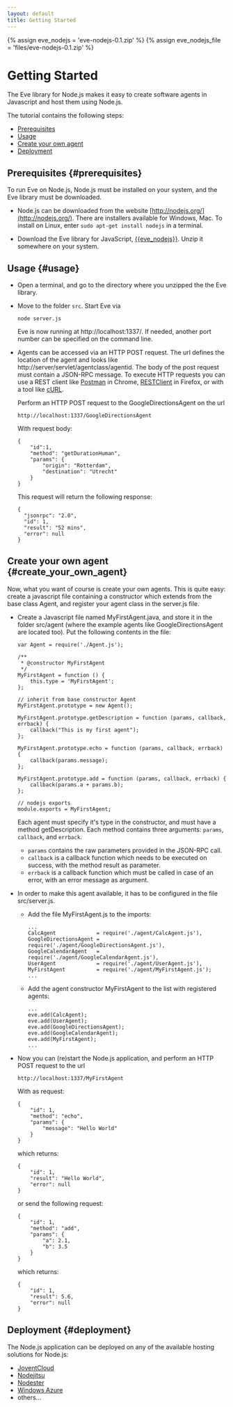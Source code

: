 ```yaml
---
layout: default
title: Getting Started
---
```


{% assign eve_nodejs = 'eve-nodejs-0.1.zip' %}
{% assign eve_nodejs_file = 'files/eve-nodejs-0.1.zip' %}


# Getting Started

The Eve library for Node.js makes it easy to create software agents in
Javascript and host them using Node.js.

The tutorial contains the following steps:

- [Prerequisites](#prerequisites)
- [Usage](#usage)
- [Create your own agent](#create_your_own_agent)
- [Deployment](#deployment)


## Prerequisites {#prerequisites}

To run Eve on Node.js, Node.js must be installed on your system,
and the Eve library must be downloaded.

- Node.js can be downloaded from the website
  [http://nodejs.org/](http://nodejs.org/).
  There are installers available for Windows, Mac. To install on Linux,
  enter `sudo apt-get install nodejs` in a terminal.

- Download the Eve library for JavaScript, [{{eve_nodejs}}]({{eve_nodejs_file}}).
  Unzip it somewhere on your system.


## Usage {#usage}

- Open a terminal, and go to the directory where you unzipped the the Eve library.

- Move to the folder `src`. Start Eve via

      node server.js

  Eve is now running at http://localhost:1337/. If needed, another port number
  can be specified on the command line.

- Agents can be accessed via an HTTP POST request. The url defines
  the location of the agent and looks like
  http://server/servlet/agentclass/agentid.
  The body of the post request must contain a JSON-RPC message.
  To execute HTTP requests you can use a REST client like
  [Postman](https://chrome.google.com/webstore/detail/fdmmgilgnpjigdojojpjoooidkmcomcm) in Chrome,
  [RESTClient](https://addons.mozilla.org/en-US/firefox/addon/restclient/?src=search) in Firefox,
  or with a tool like [cURL](http://curl.haxx.se/).

  Perform an HTTP POST request to the GoogleDirectionsAgent on the url

      http://localhost:1337/GoogleDirectionsAgent

  With request body:

      {
          "id":1,
          "method": "getDurationHuman",
          "params": {
              "origin": "Rotterdam",
              "destination": "Utrecht"
          }
      }

  This request will return the following response:

      {
        "jsonrpc": "2.0",
        "id": 1,
        "result": "52 mins",
        "error": null
      }


## Create your own agent {#create_your_own_agent}

Now, what you want of course is create your own agents.
This is quite easy: create a javascript file containing a constructor which
extends from the base class Agent,
and register your agent class in the server.js file.

- Create a Javascript file named MyFirstAgent.java, and store it in
  the folder src/agent (where the example agents like GoogleDirectionsAgent are
  located too). Put the following contents in the file:

      var Agent = require('./Agent.js');

      /**
       * @constructor MyFirstAgent
       */
      MyFirstAgent = function () {
          this.type = 'MyFirstAgent';
      };

      // inherit from base constructor Agent
      MyFirstAgent.prototype = new Agent();

      MyFirstAgent.prototype.getDescription = function (params, callback, errback) {
          callback("This is my first agent");
      };

      MyFirstAgent.prototype.echo = function (params, callback, errback) {
          callback(params.message);
      };

      MyFirstAgent.prototype.add = function (params, callback, errback) {
          callback(params.a + params.b);
      };

      // nodejs exports
      module.exports = MyFirstAgent;

  Each agent must specify it's type in the constructor, and must have a
  method getDescription.
  Each method contains three arguments: `params`, `callback`, and `errback`.
  - `params` contains the raw parameters provided in the JSON-RPC call.
  - `callback` is a callback function which needs to be executed on success,
    with the method result as parameter.
  - `errback` is a callback function which must be called in case of an error,
    with an error message as argument.

- In order to make this agent available, it has to be configured in the
  file src/server.js.

  - Add the file MyFirstAgent.js to the imports:

        ...
        CalcAgent             = require('./agent/CalcAgent.js'),
        GoogleDirectionsAgent = require('./agent/GoogleDirectionsAgent.js'),
        GoogleCalendarAgent   = require('./agent/GoogleCalendarAgent.js'),
        UserAgent             = require('./agent/UserAgent.js'),
        MyFirstAgent          = require('./agent/MyFirstAgent.js');
        ...

  - Add the agent constructor MyFirstAgent to the list with registered agents:

        ...
        eve.add(CalcAgent);
        eve.add(UserAgent);
        eve.add(GoogleDirectionsAgent);
        eve.add(GoogleCalendarAgent);
        eve.add(MyFirstAgent);
        ...

- Now you can (re)start the Node.js application,
  and perform an HTTP POST request to the url

      http://localhost:1337/MyFirstAgent

  With as request:

      {
          "id": 1,
          "method": "echo",
          "params": {
              "message": "Hello World"
          }
      }

  which returns:

      {
          "id": 1,
          "result": "Hello World",
          "error": null
      }

  or send the following request:

      {
          "id": 1,
          "method": "add",
          "params": {
              "a": 2.1,
              "b": 3.5
          }
      }

  which returns:

      {
          "id": 1,
          "result": 5.6,
          "error": null
      }


## Deployment {#deployment}

The Node.js application can be deployed on any of the available hosting
solutions for Node.js:

- [JoyentCloud](https://no.de/)
- [Nodejitsu](http://nodejitsu.com/)
- [Nodester](http://nodester.com/)
- [Windows Azure](http://www.windowsazure.com/en-us/develop/nodejs/)
- others...
